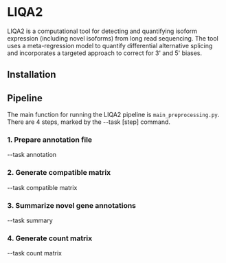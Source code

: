 # LIQA2
LIQA2 is a computational tool for detecting and quantifying isoform expression (including novel isoforms) from long read sequencing. The tool uses a meta-regression model to quantify differential alternative splicing and incorporates a targeted approach to correct for 3' and 5' biases.

## Installation

## Pipeline
The main function for running the LIQA2 pipeline is `main_preprocessing.py`. There are 4 steps, marked by the --task [step] command.
### 1. Prepare annotation file
--task annotation
### 2. Generate compatible matrix
--task compatible matrix
### 3. Summarize novel gene annotations
--task summary
### 4. Generate count matrix
--task count matrix
